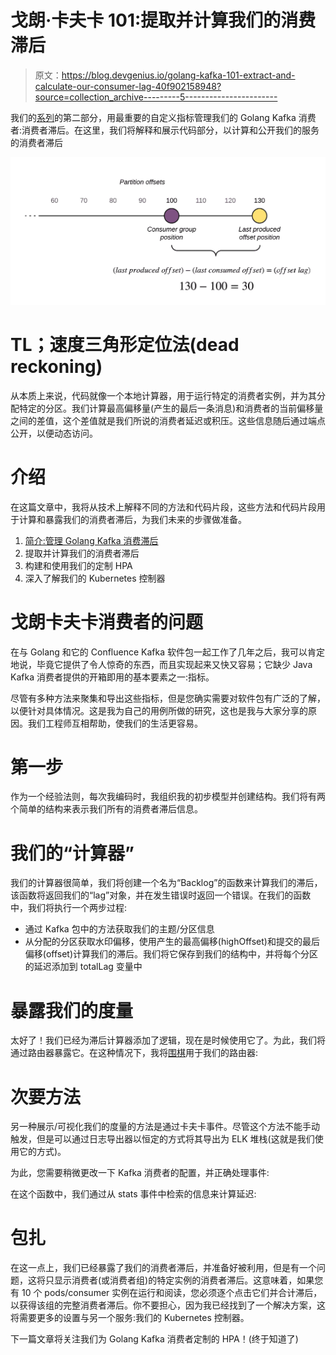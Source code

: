 # 戈朗·卡夫卡 101:提取并计算我们的消费滞后

> 原文：<https://blog.devgenius.io/golang-kafka-101-extract-and-calculate-our-consumer-lag-40f902158948?source=collection_archive---------5----------------------->

我们的[系列](https://medium.com/@javiersotodev/series-intro-to-managing-golang-kafka-consumer-lag-41b36d3a14b9)的第二部分，用最重要的自定义指标管理我们的 Golang Kafka 消费者:消费者滞后。在这里，我们将解释和展示代码部分，以计算和公开我们的服务的消费者滞后

![](img/b3aa01dd69d0034f154b09ebcbeafeca.png)

# TL；速度三角形定位法(dead reckoning)

从本质上来说，代码就像一个本地计算器，用于运行特定的消费者实例，并为其分配特定的分区。我们计算最高偏移量(产生的最后一条消息)和消费者的当前偏移量之间的差值，这个差值就是我们所说的消费者延迟或积压。这些信息随后通过端点公开，以便动态访问。

# 介绍

在这篇文章中，我将从技术上解释不同的方法和代码片段，这些方法和代码片段用于计算和暴露我们的消费者滞后，为我们未来的步骤做准备。

1.  [简介:管理 Golang Kafka 消费滞后](https://javiersotodev.medium.com/series-intro-to-managing-golang-kafka-consumer-lag-41b36d3a14b9)
2.  提取并计算我们的消费者滞后
3.  构建和使用我们的定制 HPA
4.  深入了解我们的 Kubernetes 控制器

# 戈朗卡夫卡消费者的问题

在与 Golang 和它的 Confluence Kafka 软件包一起工作了几年之后，我可以肯定地说，毕竟它提供了令人惊奇的东西，而且实现起来又快又容易；它缺少 Java Kafka 消费者提供的开箱即用的基本要素之一:指标。

尽管有多种方法来聚集和导出这些指标，但是您确实需要对软件包有广泛的了解，以便针对具体情况。这是我为自己的用例所做的研究，这也是我与大家分享的原因。我们工程师互相帮助，使我们的生活更容易。

# 第一步

作为一个经验法则，每次我编码时，我组织我的初步模型并创建结构。我们将有两个简单的结构来表示我们所有的消费者滞后信息。

# 我们的“计算器”

我们的计算器很简单，我们将创建一个名为“Backlog”的函数来计算我们的滞后，该函数将返回我们的“lag”对象，并在发生错误时返回一个错误。在我们的函数中，我们将执行一个两步过程:

*   通过 Kafka 包中的方法获取我们的主题/分区信息
*   从分配的分区获取水印偏移，使用产生的最高偏移(highOffset)和提交的最后偏移(offset)计算我们的滞后。我们将它保存到我们的结构中，并将每个分区的延迟添加到 totalLag 变量中

# 暴露我们的度量

太好了！我们已经为滞后计算器添加了逻辑，现在是时候使用它了。为此，我们将通过路由器暴露它。在这种情况下，我将[围棋](https://github.com/go-chi/chi)用于我们的路由器:

# 次要方法

另一种展示/可视化我们的度量的方法是通过卡夫卡事件。尽管这个方法不能手动触发，但是可以通过日志导出器以恒定的方式将其导出为 ELK 堆栈(这就是我们使用它的方式)。

为此，您需要稍微更改一下 Kafka 消费者的配置，并正确处理事件:

在这个函数中，我们通过从 stats 事件中检索的信息来计算延迟:

# 包扎

在这一点上，我们已经暴露了我们的消费者滞后，并准备好被利用，但是有一个问题，这将只显示消费者(或消费者组)的特定实例的消费者滞后。这意味着，如果您有 10 个 pods/consumer 实例在运行和阅读，您必须逐个点击它们并合计滞后，以获得该组的完整消费者滞后。你不要担心，因为我已经找到了一个解决方案，这将需要更多的设置与另一个服务:我们的 Kubernetes 控制器。

下一篇文章将关注我们为 Golang Kafka 消费者定制的 HPA！(终于知道了)